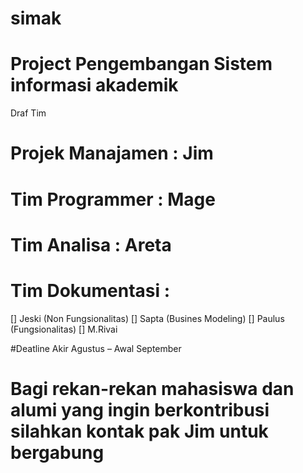 # simak
Project Pengembangan Sistem informasi akademik
================================================
Draf Tim
# Projek Manajamen : Jim
# Tim Programmer   : Mage
# Tim Analisa      : Areta
# Tim Dokumentasi :
[] Jeski (Non Fungsionalitas)
[] Sapta (Busines Modeling)
[] Paulus (Fungsionalitas)
[] M.Rivai

#Deatline
Akir Agustus – Awal September

# Bagi rekan-rekan mahasiswa dan alumi yang ingin berkontribusi silahkan kontak pak Jim untuk bergabung
